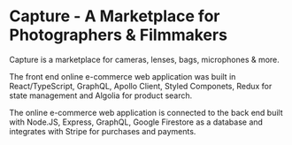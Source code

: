 # Capture - A Marketplace for Photographers & Filmmakers

Capture is a marketplace for cameras, lenses, bags, microphones & more.

The front end online e-commerce web application was built in React/TypeScript, GraphQL, Apollo Client, Styled Componets, Redux for state management and Algolia for product search. 

The online e-commerce web application is connected to the back end built with Node.JS, Express, GraphQL, Google Firestore as a database and integrates with Stripe for purchases and payments. 
